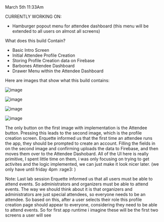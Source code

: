 March 5th 11:33Am

CURRENTLY WORKING ON:
- Hamburger popout menu for attendee dashboard (this menu will be extended to all users on almost all screens) 


What does this build Contain? 
- Basic Intro Screen
- Initial Attendee Profile Creation
- Storing Profile Creation data on Firebase
- Barbones Attendee Dashboard
- Drawer Menu within the Attendee Dashboard

Here are images that show what this build contains: 

![image](https://github.com/CMPUT301W24T57/holos-Project/assets/82182216/2d88b80c-f689-4d43-bc3f-5bfd1143ca34)

![image](https://github.com/CMPUT301W24T57/holos-Project/assets/82182216/ef913f69-740c-45a4-9007-ba90a70ca121)

![image](https://github.com/CMPUT301W24T57/holos-Project/assets/82182216/8545856e-1160-43a4-9b9e-3cc3584b5dc3)

![image](https://github.com/CMPUT301W24T57/holos-Project/assets/82182216/14855a6c-6234-4d1e-bbe6-fb8b73d140b2)




 The only button on the first image with implementation is the Attendee button. Pressing this leads to the second image, which is the profile creation screen. Erquette informed us that the first time an attendee runs the app, they should be prompted to create an account. Filling the fields in on the second image and confirming uploads the data to Firebase, and then moves them over to the Attendee Dashobard. All of the UI here is really primitive, I spent little time on them, i was only focusing on trying to get activites and the logic implemented, we can just make it look nicer later. (we only have until friday 4pm :rage3: ) 

Note: Last lab session Erquette informed us that all users must be able to attend events. So administrators and organizers must be able to attend events. The way we should think about it is that organizers and administrators are just special attendees, so everyone needs to be an attendee. So based on this, after a user selects their role this profile creation page should appear to everyone, considering they need to be able to attend events. So for first app runtime i imagine these will be the first two screens a user will see 

